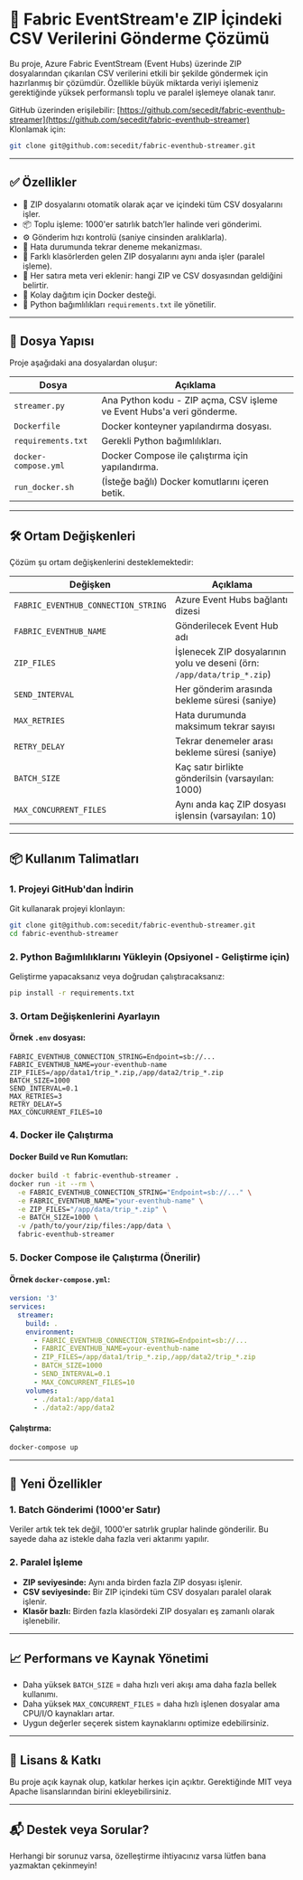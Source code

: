 # 🚀 Fabric EventStream'e ZIP İçindeki CSV Verilerini Gönderme Çözümü

Bu proje, Azure Fabric EventStream (Event Hubs) üzerinde ZIP dosyalarından çıkarılan CSV verilerini etkili bir şekilde göndermek için hazırlanmış bir çözümdür. Özellikle büyük miktarda veriyi işlemeniz gerektiğinde yüksek performanslı toplu ve paralel işlemeye olanak tanır.

GitHub üzerinden erişilebilir: [https://github.com/secedit/fabric-eventhub-streamer](https://github.com/secedit/fabric-eventhub-streamer)  
Klonlamak için:
```bash
git clone git@github.com:secedit/fabric-eventhub-streamer.git
```

---

## ✅ Özellikler

- 🔧 ZIP dosyalarını otomatik olarak açar ve içindeki tüm CSV dosyalarını işler.
- 📦 Toplu işleme: 1000'er satırlık batch’ler halinde veri gönderimi.
- ⚙️ Gönderim hızı kontrolü (saniye cinsinden aralıklarla).
- 🔁 Hata durumunda tekrar deneme mekanizması.
- 📁 Farklı klasörlerden gelen ZIP dosyalarını aynı anda işler (paralel işleme).
- 📄 Her satıra meta veri eklenir: hangi ZIP ve CSV dosyasından geldiğini belirtir.
- 🐳 Kolay dağıtım için Docker desteği.
- 📝 Python bağımlılıkları `requirements.txt` ile yönetilir.

---

## 📁 Dosya Yapısı

Proje aşağıdaki ana dosyalardan oluşur:

| Dosya               | Açıklama |
|---------------------|----------|
| `streamer.py`       | Ana Python kodu - ZIP açma, CSV işleme ve Event Hubs'a veri gönderme. |
| `Dockerfile`        | Docker konteyner yapılandırma dosyası. |
| `requirements.txt`  | Gerekli Python bağımlılıkları. |
| `docker-compose.yml`| Docker Compose ile çalıştırma için yapılandırma. |
| `run_docker.sh`     | (İsteğe bağlı) Docker komutlarını içeren betik. |

---

## 🛠️ Ortam Değişkenleri

Çözüm şu ortam değişkenlerini desteklemektedir:

| Değişken                     | Açıklama |
|------------------------------|----------|
| `FABRIC_EVENTHUB_CONNECTION_STRING` | Azure Event Hubs bağlantı dizesi |
| `FABRIC_EVENTHUB_NAME`              | Gönderilecek Event Hub adı |
| `ZIP_FILES`                         | İşlenecek ZIP dosyalarının yolu ve deseni (örn: `/app/data/trip_*.zip`) |
| `SEND_INTERVAL`                     | Her gönderim arasında bekleme süresi (saniye) |
| `MAX_RETRIES`                       | Hata durumunda maksimum tekrar sayısı |
| `RETRY_DELAY`                       | Tekrar denemeler arası bekleme süresi (saniye) |
| `BATCH_SIZE`                        | Kaç satır birlikte gönderilsin (varsayılan: 1000) |
| `MAX_CONCURRENT_FILES`              | Aynı anda kaç ZIP dosyası işlensin (varsayılan: 10) |

---

## 📦 Kullanım Talimatları

### 1. Projeyi GitHub'dan İndirin

Git kullanarak projeyi klonlayın:
```bash
git clone git@github.com:secedit/fabric-eventhub-streamer.git
cd fabric-eventhub-streamer
```

### 2. Python Bağımlılıklarını Yükleyin (Opsiyonel - Geliştirme için)

Geliştirme yapacaksanız veya doğrudan çalıştıracaksanız:
```bash
pip install -r requirements.txt
```

### 3. Ortam Değişkenlerini Ayarlayın

#### Örnek `.env` dosyası:
```env
FABRIC_EVENTHUB_CONNECTION_STRING=Endpoint=sb://...
FABRIC_EVENTHUB_NAME=your-eventhub-name
ZIP_FILES=/app/data1/trip_*.zip,/app/data2/trip_*.zip
BATCH_SIZE=1000
SEND_INTERVAL=0.1
MAX_RETRIES=3
RETRY_DELAY=5
MAX_CONCURRENT_FILES=10
```

### 4. Docker ile Çalıştırma

#### Docker Build ve Run Komutları:
```bash
docker build -t fabric-eventhub-streamer .
docker run -it --rm \
  -e FABRIC_EVENTHUB_CONNECTION_STRING="Endpoint=sb://..." \
  -e FABRIC_EVENTHUB_NAME="your-eventhub-name" \
  -e ZIP_FILES="/app/data/trip_*.zip" \
  -e BATCH_SIZE=1000 \
  -v /path/to/your/zip/files:/app/data \
  fabric-eventhub-streamer
```

### 5. Docker Compose ile Çalıştırma (Önerilir)

#### Örnek `docker-compose.yml`:
```yaml
version: '3'
services:
  streamer:
    build: .
    environment:
      - FABRIC_EVENTHUB_CONNECTION_STRING=Endpoint=sb://...
      - FABRIC_EVENTHUB_NAME=your-eventhub-name
      - ZIP_FILES=/app/data1/trip_*.zip,/app/data2/trip_*.zip
      - BATCH_SIZE=1000
      - SEND_INTERVAL=0.1
      - MAX_CONCURRENT_FILES=10
    volumes:
      - ./data1:/app/data1
      - ./data2:/app/data2
```

#### Çalıştırma:
```bash
docker-compose up
```

---

## 🔄 Yeni Özellikler

### 1. Batch Gönderimi (1000'er Satır)
Veriler artık tek tek değil, 1000'er satırlık gruplar halinde gönderilir. Bu sayede daha az istekle daha fazla veri aktarımı yapılır.

### 2. Paralel İşleme
- **ZIP seviyesinde:** Aynı anda birden fazla ZIP dosyası işlenir.
- **CSV seviyesinde:** Bir ZIP içindeki tüm CSV dosyaları paralel olarak işlenir.
- **Klasör bazlı:** Birden fazla klasördeki ZIP dosyaları eş zamanlı olarak işlenebilir.

---

## 📈 Performans ve Kaynak Yönetimi

- Daha yüksek `BATCH_SIZE` = daha hızlı veri akışı ama daha fazla bellek kullanımı.
- Daha yüksek `MAX_CONCURRENT_FILES` = daha hızlı işlenen dosyalar ama CPU/I/O kaynakları artar.
- Uygun değerler seçerek sistem kaynaklarını optimize edebilirsiniz.

---

## 📝 Lisans & Katkı

Bu proje açık kaynak olup, katkılar herkes için açıktır. Gerektiğinde MIT veya Apache lisanslarından birini ekleyebilirsiniz.

---

## 📬 Destek veya Sorular?

Herhangi bir sorunuz varsa, özelleştirme ihtiyacınız varsa lütfen bana yazmaktan çekinmeyin!

